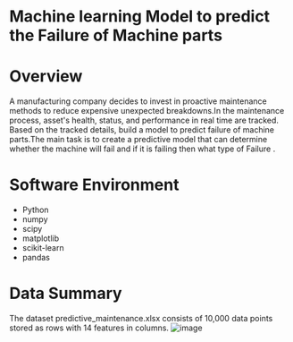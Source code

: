 # Machine learning Model to predict the Failure of Machine parts

# Overview
A manufacturing company decides to invest in proactive maintenance methods to reduce expensive unexpected breakdowns.In the maintenance process, asset's health, status, and performance in real time are tracked. Based on the tracked details, build a model to predict failure of machine parts.The main task is to create a predictive model that can determine whether the machine will fail and if it is failing then what type of Failure .

# Software Environment
* Python 
* numpy 
* scipy	
* matplotlib 
* scikit-learn 
* pandas

# Data Summary
The dataset predictive_maintenance.xlsx consists of 10,000 data points stored as rows with 14 features in columns.
![image](https://user-images.githubusercontent.com/132809858/236668845-d90dc400-a045-4776-b30a-00df113ec318.png)






